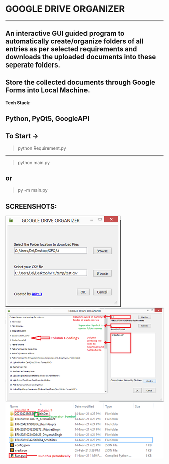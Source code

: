 # GOOGLE DRIVE ORGANIZER
---

## An interactive GUI guided program to automatically create/organize folders of all entries as per selected requirements and downloads the uploaded documents into these seperate folders.

## Store the collected documents through Google Forms into Local Machine.

#### Tech Stack:
Python, PyQt5, GoogleAPI
---



## To Start ->

>python Requirement.py
---
> python main.py

## or 

> py -m main.py

## SCREENSHOTS:


![ScreenShots](ss/Screenshot_1.png "Window1")
![ScreenShots](ss/Screenshot_2.png "Window2")
![ScreenShots](ss/Screenshot_3.png "OUTPUT")
